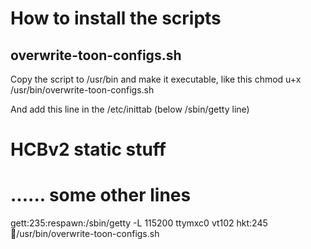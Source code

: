 # How to install the scripts

## overwrite-toon-configs.sh

Copy the script to /usr/bin and make it executable, like this
chmod u+x /usr/bin/overwrite-toon-configs.sh

And add this line in the /etc/inittab (below /sbin/getty line)

# HCBv2 static stuff
# ...... some other lines
gett:235:respawn:/sbin/getty -L 115200 ttymxc0 vt102
hkt:245:boot:/usr/bin/overwrite-toon-configs.sh
